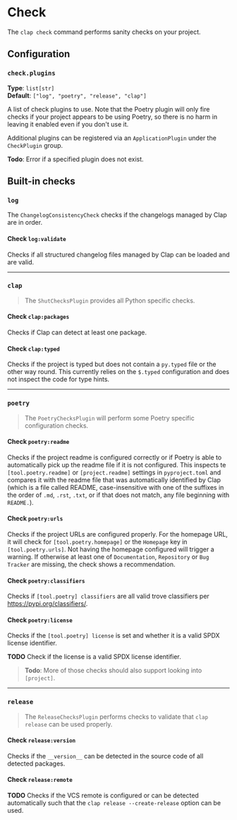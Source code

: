 # Check

The `clap check` command performs sanity checks on your project.

## Configuration

### `check.plugins`

__Type__: `list[str]`  
__Default__: `["log", "poetry", "release", "clap"]`

A list of check plugins to use. Note that the Poetry plugin will only fire checks if your project appears to be using
Poetry, so there is no harm in leaving it enabled even if you don't use it.

Additional plugins can be registered via an `ApplicationPlugin` under the `CheckPlugin` group.

__Todo__: Error if a specified plugin does not exist.

## Built-in checks

### `log`

The `ChangelogConsistencyCheck` checks if the changelogs managed by Clap are in order.

#### Check `log:validate`

Checks if all structured changelog files managed by Clap can be loaded and are valid.

---

### `clap`

> The `ShutChecksPlugin` provides all Python specific checks.

#### Check `clap:packages`

Checks if Clap can detect at least one package.

#### Check `clap:typed`

Checks if the project is typed but does not contain a `py.typed` file or the other way round.
This currently relies on the `$.typed` configuration and does not inspect the code for type hints.

---

### `poetry`

> The `PoetryChecksPlugin` will perform some Poetry specific configuration checks.

#### Check `poetry:readme`

Checks if the project readme is configured correctly or if Poetry is able to automatically
pick up the readme file if it is not configured. This inspects te `[tool.poetry.readme]` or `[project.readme]`
settings in `pyproject.toml` and compares it with the readme file that was automatically identified by Clap
(which is a file called README, case-insensitive with one of the suffixes in the order of `.md`, `.rst`, `.txt`,
or if that does not match, any file beginning with `README.`).

#### Check `poetry:urls`

Checks if the project URLs are configured properly. For the homepage URL, it will check for `[tool.poetry.homepage]`
or the `Homepage` key in `[tool.poetry.urls]`. Not having the homepage configured will trigger a warning. If otherwise
at least one of `Documentation`, `Repository` or `Bug Tracker` are missing, the check shows a recommendation.

#### Check `poetry:classifiers`

Checks if `[tool.poetry] classifiers` are all valid trove classifiers per https://pypi.org/classifiers/.

#### Check `poetry:license`

Checks if the `[tool.poetry] license` is set and whether it is a valid SPDX license identifier.

__TODO__ Check if the license is a valid SPDX license identifier.

> __Todo__: More of those checks should also support looking into `[project]`.

---

### `release`

> The `ReleaseChecksPlugin` performs checks to validate that `clap release` can be used properly.

#### Check `release:version`

Checks if the `__version__` can be detected in the source code of all detected packages.

#### Check `release:remote`

__TODO__ Checks if the VCS remote is configured or can be detected automatically such that the
`clap release --create-release` option can be used.
